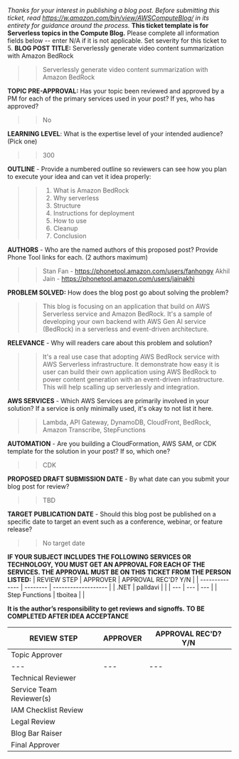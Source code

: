 *Thanks for your interest in publishing a blog post. Before submitting this ticket, read https://w.amazon.com/bin/view/AWSComputeBlog/ in its entirety for guidance around the process.*
**This ticket template is for Serverless topics in the Compute Blog.**
Please complete all information fields below -- enter N/A if it is not applicable. Set severity for this ticket to 5. 
**BLOG POST TITLE:** Serverlessly generate video content summarization with Amazon BedRock
>> Serverlessly generate video content summarization with Amazon BedRock

**TOPIC PRE-APPROVAL:** Has your topic been reviewed and approved by a PM for each of the primary services used in your post? If yes, who has approved?
>> No

**LEARNING LEVEL**: What is the expertise level of your intended audience? (Pick one)
>> 300

**OUTLINE** - Provide a numbered outline so reviewers can see how you plan to execute your idea and can vet it idea properly:
>> 1. What is Amazon BedRock
>> 2. Why serverless 
>> 3. Structure
>> 4. Instructions for deployment
>> 5. How to use
>> 6. Cleanup
>> 7. Conclusion

**AUTHORS** - Who are the named authors of this proposed post? Provide Phone Tool links for each. (2 authors maximum)
>> Stan Fan - https://phonetool.amazon.com/users/fanhongy
>> Akhil Jain - https://phonetool.amazon.com/users/jainakhi

**PROBLEM SOLVED:** How does the blog post go about solving the problem?
>> This blog is focusing on an application that build on AWS Serverless service and Amazon BedRock. It's a sample of developing your own backend with AWS Gen AI service (BedRock) in a serverless and event-driven architecture. 

**RELEVANCE** - Why will readers care about this problem and solution?
>> It's a real use case that adopting AWS BedRock service with AWS Serverless infrastructure. It demonstrate how easy it is user can build their own application using AWS BedRock to power content generation with an event-driven infrastructure. This will help scalling up serverlessly and integration.  

**AWS SERVICES** - Which AWS Services are primarily involved in your solution? If a service is only minimally used, it's okay to not list it here.
>> Lambda, API Gateway, DynamoDB, CloudFront, BedRock, Amazon Transcribe, StepFunctions

**AUTOMATION** - Are you building a CloudFormation, AWS SAM, or CDK template for the solution in your post? If so, which one?
>> CDK

**PROPOSED DRAFT SUBMISSION DATE** - By what date can you submit your blog post for review?
>> TBD

**TARGET PUBLICATION DATE** - Should this blog post be published on a specific date to target an event such as a conference, webinar, or feature release?
>> No target date

**IF YOUR SUBJECT INCLUDES THE FOLLOWING SERVICES OR TECHNOLOGY, YOU MUST GET AN APPROVAL FOR EACH OF THE SERVICES. THE APPROVAL MUST BE ON THIS TICKET FROM THE PERSON LISTED:**
| REVIEW STEP    | APPROVER | APPROVAL REC'D? Y/N |
| -------------- | -------- | ------------------- |
| .NET           | palldavi |                     |
| ---            | ---      | ---                 |
| Step Functions | tboitea  |                     |

**It is the author’s responsibility to get reviews and signoffs.**
**TO BE COMPLETED AFTER IDEA ACCEPTANCE**

| REVIEW STEP              | APPROVER | APPROVAL REC'D? Y/N |
| ------------------------ | -------- | ------------------- |
| Topic Approver           |          |                     |
| ---                      | ---      | ---                 |
| Technical Reviewer       |          |                     |
| Service Team Reviewer(s) |          |                     |
| IAM Checklist Review     |          |                     |
| Legal Review             |          |                     |
| Blog Bar Raiser          |          |                     |
| Final Approver           |          |                     |
